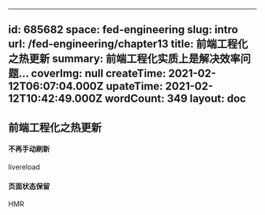 
---
id: 685682
space: fed-engineering
slug: intro
url: /fed-engineering/chapter13
title: 前端工程化之热更新
summary: 前端工程化实质上是解决效率问题...
coverImg: null
createTime: 2021-02-12T06:07:04.000Z 
upateTime: 2021-02-12T10:42:49.000Z
wordCount: 349
layout: doc
---

## 前端工程化之热更新

#### 不再手动刷新
livereload

#### 页面状态保留
HMR